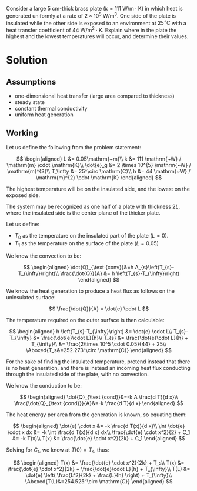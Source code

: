 Consider a large $5\mathrm{~cm}$-thick brass plate
($k=111 \mathrm{~W} / \mathrm{m} \cdot \mathrm{K}$) in which heat is
generated uniformly at a rate of
$2 \times 10^{5} \mathrm{~W} / \mathrm{m}^{3}$. One side of the plate is
insulated while the other side is exposed to an environment at
$25^{\circ} \mathrm{C}$ with a heat transfer coefficient of
$44 \mathrm{~W} / \mathrm{m}^{2} \cdot \mathrm{K}$. Explain where in the
plate the highest and the lowest temperatures will occur, and determine
their values.

# Solution

## Assumptions

-   one-dimensional heat transfer (large area compared to thickness)
-   steady state
-   constant thermal conductivity
-   uniform heat generation

## Working

Let us define the following from the problem statement:

$$
\begin{aligned}
L &= 0.05\mathrm{~m}\\
k &= 111 \mathrm{~W} / \mathrm{m} \cdot \mathrm{K}\\
\dot{e}_g &= 2 \times 10^{5} \mathrm{~W} / \mathrm{m}^{3}\\
T_\infty &= 25^\circ \mathrm{C}\\
h &= 44 \mathrm{~W} / \mathrm{m}^{2} \cdot \mathrm{K}
\end{aligned}
$$

The highest temperature will be on the insulated side, and the lowest on
the exposed side.

The system may be recognized as one half of a plate with thickness $2L$,
where the insulated side is the center plane of the thicker plate.

Let us define:

-   $T_0$ as the temperature on the insulated part of the plate ($L=0$).
-   $T_1$ as the temperature on the surface of the plate ($L=0.05$)

We know the convection to be:

$$
\begin{aligned}
\dot{Q}_{\text {conv}}&=h A_{s}\left(T_{s}-T_{\infty}\right)\\
\frac{\dot{Q}}{A} &= h \left(T_{s}-T_{\infty}\right)
\end{aligned}
$$

We know the heat generation to produce a heat flux as follows on the
uninsulated surface:

$$
\frac{\dot{Q}}{A} = \dot{e} \cdot L
$$

The temperature required on the outer surface is then calculable:

$$
\begin{aligned}
h \left(T_{s}-T_{\infty}\right) &= \dot{e} \cdot L\\
T_{s}-T_{\infty} &= \frac{\dot{e}\cdot L}{h}\\
T_{s} &= \frac{\dot{e}\cdot L}{h} + T_{\infty}\\
&= \frac{2\times 10^5 \cdot 0.05}{44} + 25\\
\Aboxed{T_s&=252.273^\circ \mathrm{C}}
\end{aligned}
$$

For the sake of finding the insulated temperature, pretend instead that
there is no heat generation, and there is instead an incoming heat flux
conducting through the insulated side of the plate, with no convection.

We know the conduction to be:

$$
\begin{aligned}
\dot{Q}_{\text {cond}}&=-k A \frac{d T}{d x}\\
\frac{\dot{Q}_{\text {cond}}}{A}&=-k \frac{d T}{d x}
\end{aligned}
$$

The heat energy per area from the generation is known, so equating them:

$$
\begin{aligned}
\dot{e} \cdot x &= -k \frac{d T(x)}{d x}\\
\int \dot{e} \cdot x dx &= -k \int \frac{d T(x)}{d x} dx\\
\frac{\dot{e} \cdot x^2}{2} + C_1 &= -k T(x)\\
T(x) &= \frac{\dot{e} \cdot x^2}{2k} + C_1
\end{aligned}
$$

Solving for $C_1$, we know at $T(0)=T_s$, thus:

$$
\begin{aligned}
T(x) &= \frac{\dot{e} \cdot x^2}{2k} + T_s\\
T(x) &= \frac{\dot{e} \cdot x^2}{2k} + \frac{\dot{e}\cdot L}{h} + T_{\infty}\\
T(L) &= \dot{e} \left( \frac{L^2}{2k} + \frac{L}{h} \right) + T_{\infty}\\
\Aboxed{T(L)&=254.525^\circ \mathrm{C}}
\end{aligned}
$$
